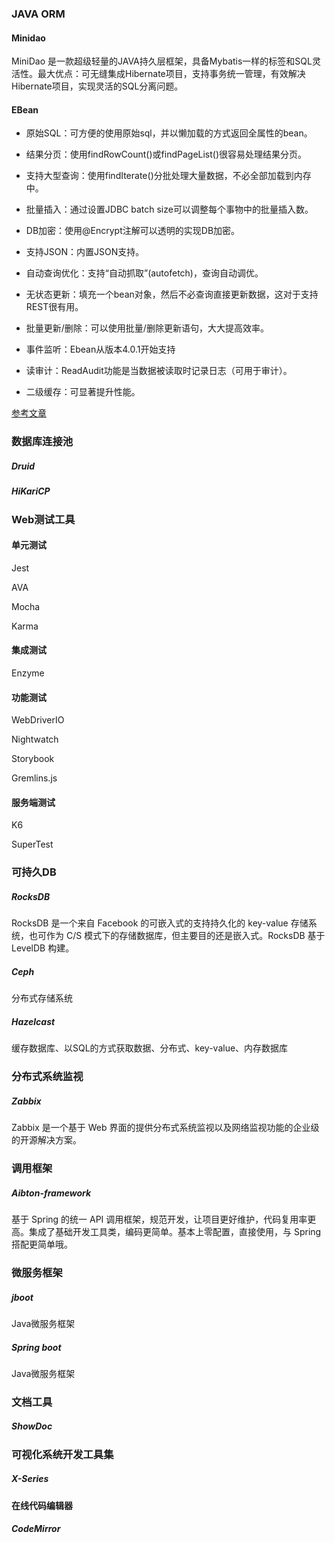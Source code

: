 ### JAVA ORM

#### Minidao

MiniDao 是一款超级轻量的JAVA持久层框架，具备Mybatis一样的标签和SQL灵活性。最大优点：可无缝集成Hibernate项目，支持事务统一管理，有效解决Hibernate项目，实现灵活的SQL分离问题。

#### EBean

- 原始SQL：可方便的使用原始sql，并以懒加载的方式返回全属性的bean。
- 结果分页：使用findRowCount()或findPageList()很容易处理结果分页。
- 支持大型查询：使用findIterate()分批处理大量数据，不必全部加载到内存中。
- 批量插入：通过设置JDBC batch size可以调整每个事物中的批量插入数。
- DB加密：使用@Encrypt注解可以透明的实现DB加密。
- 支持JSON：内置JSON支持。
- 自动查询优化：支持“自动抓取”(autofetch)，查询自动调优。
- 无状态更新：填充一个bean对象，然后不必查询直接更新数据，这对于支持REST很有用。
- 批量更新/删除：可以使用批量/删除更新语句，大大提高效率。
- 事件监听：Ebean从版本4.0.1开始支持
- 读审计：ReadAudit功能是当数据被读取时记录日志（可用于审计）。


- 二级缓存：可显著提升性能。

[参考文章](http://blog.csdn.net/jsshaojinjie/article/details/52129740)

### 数据库连接池

##### Druid

##### HiKariCP

### Web测试工具

#### 单元测试

Jest

AVA

Mocha

Karma

#### 集成测试

Enzyme

#### 功能测试

WebDriverIO

Nightwatch

Storybook

Gremlins.js

#### 服务端测试

K6

SuperTest

### 可持久DB

##### RocksDB 

RocksDB 是一个来自 Facebook 的可嵌入式的支持持久化的 key-value 存储系统，也可作为 C/S 模式下的存储数据库，但主要目的还是嵌入式。RocksDB 基于 LevelDB 构建。

##### Ceph

分布式存储系统

##### Hazelcast

缓存数据库、以SQL的方式获取数据、分布式、key-value、内存数据库

### 分布式系统监视

##### Zabbix

Zabbix 是一个基于 Web 界面的提供分布式系统监视以及网络监视功能的企业级的开源解决方案。

### 调用框架

##### Aibton-framework

基于 Spring 的统一 API 调用框架，规范开发，让项目更好维护，代码复用率更高。集成了基础开发工具类，编码更简单。基本上零配置，直接使用，与 Spring 搭配更简单哦。

### 微服务框架

##### jboot

Java微服务框架

##### Spring boot

Java微服务框架

### 文档工具

##### ShowDoc

### 可视化系统开发工具集 

##### X-Series

#### 在线代码编辑器

##### CodeMirror
